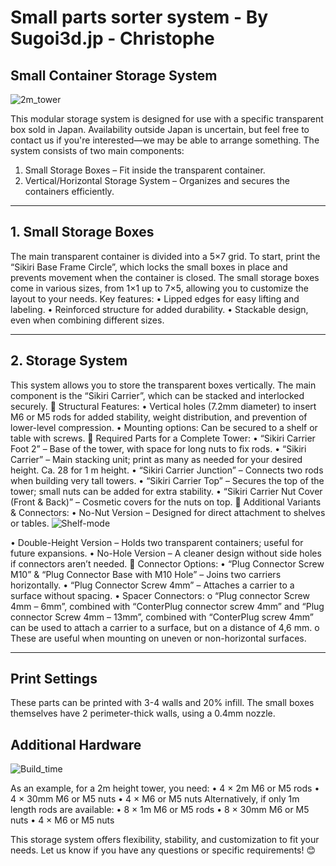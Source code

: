 # Small parts sorter system - By Sugoi3d.jp - Christophe

## Small Container Storage System


![2m_tower](https://github.com/user-attachments/assets/6152280b-6929-4e05-a858-beeda59c7bee)


This modular storage system is designed for use with a specific transparent box sold in Japan. Availability outside Japan is uncertain, but feel free to contact us if you're interested—we may be able to arrange something.
The system consists of two main components:
1.	Small Storage Boxes – Fit inside the transparent container.
2.	Vertical/Horizontal Storage System – Organizes and secures the containers efficiently.
________________________________________
## 1. Small Storage Boxes
The main transparent container is divided into a 5×7 grid.
To start, print the “Sikiri Base Frame Circle”, which locks the small boxes in place and prevents movement when the container is closed.
The small storage boxes come in various sizes, from 1×1 up to 7×5, allowing you to customize the layout to your needs.
Key features:
•	Lipped edges for easy lifting and labeling.
•	Reinforced structure for added durability.
•	Stackable design, even when combining different sizes.
________________________________________
## 2. Storage System
This system allows you to store the transparent boxes vertically. The main component is the “Sikiri Carrier”, which can be stacked and interlocked securely.
🔹 Structural Features:
•	Vertical holes (7.2mm diameter) to insert M6 or M5 rods for added stability, weight distribution, and prevention of lower-level compression.
•	Mounting options: Can be secured to a shelf or table with screws.
🔹 Required Parts for a Complete Tower:
•	“Sikiri Carrier Foot 2” – Base of the tower, with space for long nuts to fix rods.
•	“Sikiri Carrier” – Main stacking unit; print as many as needed for your desired height. Ca. 28 for 1 m height.
•	“Sikiri Carrier Junction” – Connects two rods when building very tall towers.
•	“Sikiri Carrier Top” – Secures the top of the tower; small nuts can be added for extra stability.
•	“Sikiri Carrier Nut Cover (Front & Back)” – Cosmetic covers for the nuts on top.
🔹 Additional Variants & Connectors:
•	No-Nut Version – Designed for direct attachment to shelves or tables.
![Shelf-mode](https://github.com/user-attachments/assets/c0474ffb-d26b-4449-9b44-5567fb5c81bb)

•	Double-Height Version – Holds two transparent containers; useful for future expansions.
•	No-Hole Version – A cleaner design without side holes if connectors aren’t needed.
🔹 Connector Options:
•	“Plug Connector Screw M10” & “Plug Connector Base with M10 Hole” – Joins two carriers horizontally.
•	“Plug Connector Screw 4mm” – Attaches a carrier to a surface without spacing.
•	Spacer Connectors: 
o	“Plug connector Screw 4mm – 6mm”, combined with “ConterPlug connector screw 4mm” and “Plug connector Screw 4mm – 13mm”, combined with “ConterPlug screw 4mm” can be used to attach a carrier to a surface, but on a distance of 4,6 mm. 
o	These are useful when mounting on uneven or non-horizontal surfaces.
________________________________________

## Print Settings
These parts can be printed with 3-4 walls and 20% infill. The small boxes themselves have 2 perimeter-thick walls, using a 0.4mm nozzle.

## Additional Hardware

![Build_time](https://github.com/user-attachments/assets/3167500c-b3d2-4c20-b508-7ec4a7d9575c)

As an example, for a 2m height tower, you need:
•	4 × 2m M6 or M5 rods
•	4 × 30mm M6 or M5 nuts
•	4 × M6 or M5 nuts
Alternatively, if only 1m length rods are available:
•	8 × 1m M6 or M5 rods
•	8 × 30mm M6 or M5 nuts
•	4 × M6 or M5 nuts

This storage system offers flexibility, stability, and customization to fit your needs. Let us know if you have any questions or specific requirements! 😊
